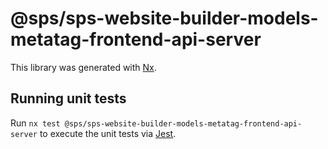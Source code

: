 # @sps/sps-website-builder-models-metatag-frontend-api-server

This library was generated with [Nx](https://nx.dev).

## Running unit tests

Run `nx test @sps/sps-website-builder-models-metatag-frontend-api-server` to execute the unit tests via [Jest](https://jestjs.io).
